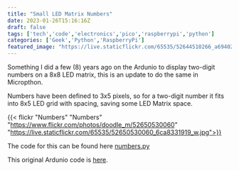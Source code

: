 ```yaml
---
title: "Small LED Matrix Numbers"
date: 2023-01-26T15:16:16Z
draft: false
tags: ['tech','code','electronics','pico','raspberrypi','python']
categories: ['Geek','Python','RaspberryPi']
featured_image: "https://live.staticflickr.com/65535/52644510266_a694023ca0_z.jpg"
---
```


Something I did a few (8) years ago on the Ardunio to display two-digit numbers on a 8x8 LED matrix, this is an update to do the same in Micropthon.

Numbers have been defined to 3x5 pixels, so for a two-digit number it fits into 8x5 LED grid with spacing, saving some LED Matrix space.

{{< flickr "Numbers"
           "Numbers"
           "https://www.flickr.com/photos/doodle_m/52650530060"
           "https://live.staticflickr.com/65535/52650530060_6ca8331919_w.jpg">}}

The code for this can be found here [numbers.py](https://github.com/alastairhm/pico_w/blob/main/numbers.py)

This original Ardunio code is [here](https://github.com/alastairhm/arduino/blob/master/lmnumbers/lmnumbers.ino).
